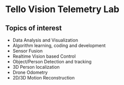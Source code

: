 # Tello Vision Telemetry Lab

## Topics of interest
- Data Analysis and Visualization
- Algorithm learning, coding and development
- Sensor Fusion
- Realtime Vision based Control
- Object/Person Detection and tracking
- 3D Person localization
- Drone Odometry
- 2D/3D Motion Reconstruction
